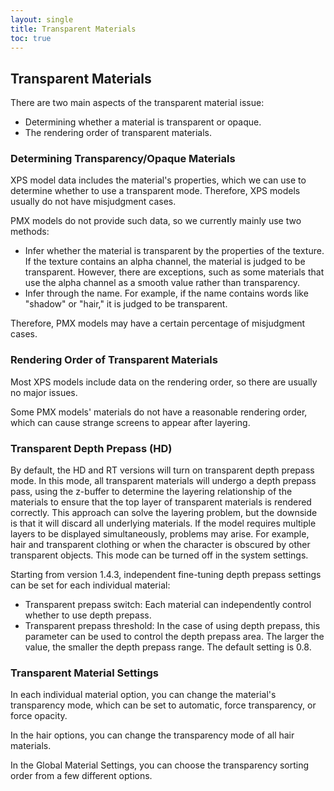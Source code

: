 ```yaml
---
layout: single
title: Transparent Materials
toc: true
---
```


## Transparent Materials

There are two main aspects of the transparent material issue:

* Determining whether a material is transparent or opaque.
* The rendering order of transparent materials.


### Determining Transparency/Opaque Materials

XPS model data includes the material's properties, which we can use to determine whether to use a transparent mode. Therefore, XPS models usually do not have misjudgment cases.

PMX models do not provide such data, so we currently mainly use two methods:
* Infer whether the material is transparent by the properties of the texture. If the texture contains an alpha channel, the material is judged to be transparent. However, there are exceptions, such as some materials that use the alpha channel as a smooth value rather than transparency.
* Infer through the name. For example, if the name contains words like "shadow" or "hair," it is judged to be transparent.

Therefore, PMX models may have a certain percentage of misjudgment cases.


### Rendering Order of Transparent Materials

Most XPS models include data on the rendering order, so there are usually no major issues.

Some PMX models' materials do not have a reasonable rendering order, which can cause strange screens to appear after layering.

### Transparent Depth Prepass (HD)
By default, the HD and RT versions will turn on transparent depth prepass mode. In this mode, all transparent materials will undergo a depth prepass pass, using the z-buffer to determine the layering relationship of the materials to ensure that the top layer of transparent materials is rendered correctly. This approach can solve the layering problem, but the downside is that it will discard all underlying materials. If the model requires multiple layers to be displayed simultaneously, problems may arise. For example, hair and transparent clothing or when the character is obscured by other transparent objects. This mode can be turned off in the system settings.

Starting from version 1.4.3, independent fine-tuning depth prepass settings can be set for each individual material:

* Transparent prepass switch: Each material can independently control whether to use depth prepass.
* Transparent prepass threshold: In the case of using depth prepass, this parameter can be used to control the depth prepass area. The larger the value, the smaller the depth prepass range. The default setting is 0.8.


### Transparent Material Settings

In each individual material option, you can change the material's transparency mode, which can be set to automatic, force transparency, or force opacity.

In the hair options, you can change the transparency mode of all hair materials.

In the Global Material Settings, you can choose the transparency sorting order from a few different options.
